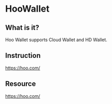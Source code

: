 # HooWallet

## What is it?

Hoo Wallet supports Cloud Wallet and HD Wallet.

## Instruction

<https://hoo.com/>

## Resource

<https://hoo.com/>